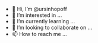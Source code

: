 - 👋 Hi, I’m @ursinhopoff
- 👀 I’m interested in ...
- 🌱 I’m currently learning ...
- 💞️ I’m looking to collaborate on ...
- 📫 How to reach me ...

<!---
ursinhopoff/ursinhopoff is a ✨ special ✨ repository because its `README.md` (this file) appears on your GitHub profile.
You can click the Preview link to take a look at your changes.
--->

